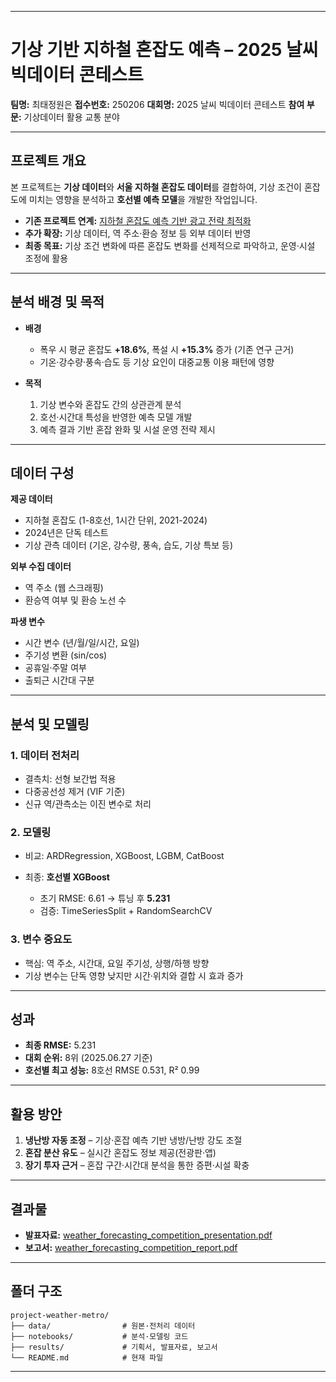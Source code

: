 
---

# 기상 기반 지하철 혼잡도 예측 – 2025 날씨 빅데이터 콘테스트

**팀명:** 최태정원은
**접수번호:** 250206
**대회명:** 2025 날씨 빅데이터 콘테스트
**참여 부문:** 기상데이터 활용 교통 분야

---

## 프로젝트 개요

본 프로젝트는 **기상 데이터**와 **서울 지하철 혼잡도 데이터**를 결합하여,
기상 조건이 혼잡도에 미치는 영향을 분석하고 **호선별 예측 모델**을 개발한 작업입니다.

* **기존 프로젝트 연계:** [지하철 혼잡도 예측 기반 광고 전략 최적화](../project-dl)
* **추가 확장:** 기상 데이터, 역 주소·환승 정보 등 외부 데이터 반영
* **최종 목표:** 기상 조건 변화에 따른 혼잡도 변화를 선제적으로 파악하고, 운영·시설 조정에 활용

---

## 분석 배경 및 목적

* **배경**

  * 폭우 시 평균 혼잡도 **+18.6%**, 폭설 시 **+15.3%** 증가 (기존 연구 근거)
  * 기온·강수량·풍속·습도 등 기상 요인이 대중교통 이용 패턴에 영향
* **목적**

  1. 기상 변수와 혼잡도 간의 상관관계 분석
  2. 호선·시간대 특성을 반영한 예측 모델 개발
  3. 예측 결과 기반 혼잡 완화 및 시설 운영 전략 제시

---

## 데이터 구성

**제공 데이터**

* 지하철 혼잡도 (1-8호선, 1시간 단위, 2021-2024)
* 2024년은 단독 테스트
* 기상 관측 데이터 (기온, 강수량, 풍속, 습도, 기상 특보 등)

**외부 수집 데이터**

* 역 주소 (웹 스크래핑)
* 환승역 여부 및 환승 노선 수

**파생 변수**

* 시간 변수 (년/월/일/시간, 요일)
* 주기성 변환 (sin/cos)
* 공휴일·주말 여부
* 출퇴근 시간대 구분

---

## 분석 및 모델링

### 1. 데이터 전처리

* 결측치: 선형 보간법 적용
* 다중공선성 제거 (VIF 기준)
* 신규 역/관측소는 이진 변수로 처리

### 2. 모델링

* 비교: ARDRegression, XGBoost, LGBM, CatBoost
* 최종: **호선별 XGBoost**

  * 초기 RMSE: 6.61 → 튜닝 후 **5.231**
  * 검증: TimeSeriesSplit + RandomSearchCV

### 3. 변수 중요도

* 핵심: 역 주소, 시간대, 요일 주기성, 상행/하행 방향
* 기상 변수는 단독 영향 낮지만 시간·위치와 결합 시 효과 증가

---

## 성과

* **최종 RMSE:** 5.231
* **대회 순위:** 8위 (2025.06.27 기준)
* **호선별 최고 성능:** 8호선 RMSE 0.531, R² 0.99

---

## 활용 방안

1. **냉난방 자동 조정** – 기상·혼잡 예측 기반 냉방/난방 강도 조절
2. **혼잡 분산 유도** – 실시간 혼잡도 정보 제공(전광판·앱)
3. **장기 투자 근거** – 혼잡 구간·시간대 분석을 통한 증편·시설 확충

---

## 결과물

* **발표자료:** [weather_forecasting_competition_presentation.pdf](./results/weather_forecasting_competition_presentation.pdf)  
* **보고서:** [weather_forecasting_competition_report.pdf](./results/weather_forecasting_competition_report.pdf)


---

## 폴더 구조

```
project-weather-metro/
├── data/                # 원본·전처리 데이터
├── notebooks/           # 분석·모델링 코드
├── results/             # 기획서, 발표자료, 보고서
└── README.md            # 현재 파일
```

---
